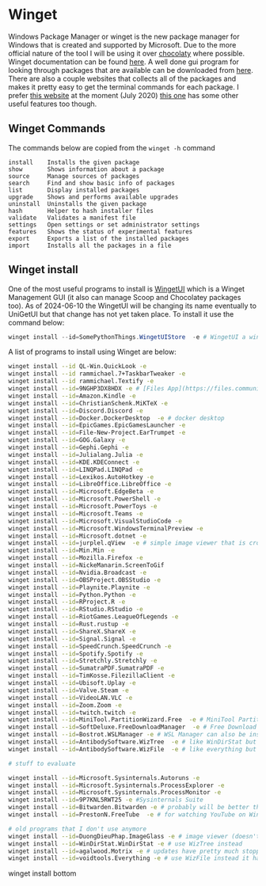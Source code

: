 # Winget

Windows Package Manager or winget is the new package manager for Windows that is created and supported by Microsoft. Due to the more official nature of the tool I will be using it over [chocolaty](Chocolatey.md) where possible. Winget documentation can be found [here](https://docs.microsoft.com/en-us/windows/package-manager/winget/). A well done gui program for looking through packages that are available can be downloaded from [here](https://github.com/handyorg/handywinget-gui). There are also a couple websites that collects all of the packages and makes it pretty easy to get the terminal commands for each package. I prefer [this website](https://winget.run/) at the moment (July 2020) [this one](https://winstall.app/) has some other useful features too though.

## Winget Commands

The commands below are copied from the `winget -h` command

```
install    Installs the given package
show       Shows information about a package
source     Manage sources of packages
search     Find and show basic info of packages
list       Display installed packages
upgrade    Shows and performs available upgrades
uninstall  Uninstalls the given package
hash       Helper to hash installer files
validate   Validates a manifest file
settings   Open settings or set administrator settings
features   Shows the status of experimental features
export     Exports a list of the installed packages
import     Installs all the packages in a file
```

## Winget install

One of the most useful programs to install is [WingetUI](https://github.com/marticliment/WingetUI) which is a Winget Management GUI (it also can manage Scoop and Chocolatey packages too). As of 2024-06-10 the WingetUI will be changing its name eventually to UniGetUI but that change has not yet taken place. To install it use the command below:

```powershell
winget install --id=SomePythonThings.WingetUIStore  -e # WingetUI a winget GUI
```

A list of programs to install using Winget are below:

```sh
winget install --id QL-Win.QuickLook -e
winget install --id rammichael.7+TaskbarTweaker -e
winget install --id rammichael.Textify -e
winget install --id=9NGHP3DX8HDX -e # [Files App](https://files.community/)
winget install --id=Amazon.Kindle -e
winget install --id=ChristianSchenk.MiKTeX -e
winget install --id=Discord.Discord -e
winget install --id=Docker.DockerDesktop  -e # docker desktop
winget install --id=EpicGames.EpicGamesLauncher -e
winget install --id=File-New-Project.EarTrumpet -e
winget install --id=GOG.Galaxy -e
winget install --id=Gephi.Gephi -e
winget install --id=Julialang.Julia -e
winget install --id=KDE.KDEConnect -e
winget install --id=LINQPad.LINQPad -e
winget install --id=Lexikos.AutoHotkey -e
winget install --id=LibreOffice.LibreOffice -e
winget install --id=Microsoft.EdgeBeta -e
winget install --id=Microsoft.PowerShell -e
winget install --id=Microsoft.PowerToys -e
winget install --id=Microsoft.Teams -e
winget install --id=Microsoft.VisualStudioCode -e
winget install --id=Microsoft.WindowsTerminalPreview -e
winget install --id=Microsoft.dotnet -e
winget install --id=jurplel.qView  -e # simple image viewer that is cross-platform
winget install --id=Min.Min -e
winget install --id=Mozilla.Firefox -e
winget install --id=NickeManarin.ScreenToGif
winget install --id=Nvidia.Broadcast -e
winget install --id=OBSProject.OBSStudio -e
winget install --id=Playnite.Playnite -e
winget install --id=Python.Python -e
winget install --id=RProject.R -e
winget install --id=RStudio.RStudio -e
winget install --id=RiotGames.LeagueOfLegends -e
winget install --id=Rust.rustup -e
winget install --id=ShareX.ShareX -e
winget install --id=Signal.Signal -e
winget install --id=SpeedCrunch.SpeedCrunch -e
winget install --id=Spotify.Spotify -e
winget install --id=Stretchly.Stretchly -e
winget install --id=SumatraPDF.SumatraPDF -e
winget install --id=TimKosse.FilezillaClient -e
winget install --id=Ubisoft.Uplay -e
winget install --id=Valve.Steam -e
winget install --id=VideoLAN.VLC -e
winget install --id=Zoom.Zoom -e
winget install --id=twitch.twitch -e
winget install --id=MiniTool.PartitionWizard.Free  -e # MiniTool Partition for managing partitions
winget install --id=SoftDeluxe.FreeDownloadManager  -e # Free Download Manager
winget install --id=Bostrot.WSLManager -e # WSL Manager can also be installed in many other ways
winget install --id=AntibodySoftware.WizTree  -e # like WinDirStat but way faster
winget install --id=AntibodySoftware.WizFile  -e # like everything but has some more features (except networked drives)

# stuff to evaluate

winget install --id=Microsoft.Sysinternals.Autoruns -e
winget install --id=Microsoft.Sysinternals.ProcessExplorer -e
winget install --id=Microsoft.Sysinternals.ProcessMonitor -e
winget install --id=9P7KNL5RWT25 -e #Sysinternals Suite
winget install --id=Bitwarden.Bitwarden -e # probably will be better than Enpass but I haven't take the time to migrate
winget install --id=PrestonN.FreeTube  -e # for watching YouTube on Windows

# old programs that I don't use anymore
winget install --id=DuongDieuPhap.ImageGlass -e # image viewer (doesn't seem to update via winget as easily as qView)
winget install --id=WinDirStat.WinDirStat -e # use WizTree instead
winget install --id=agalwood.Motrix -e # updates have pretty much stopped
winget install --id=voidtools.Everything -e # use WizFile instead it has some more features (except networked drives)
```

winget install bottom
